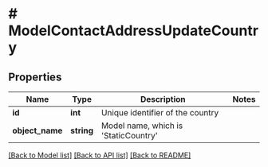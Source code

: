 # # ModelContactAddressUpdateCountry

## Properties

Name | Type | Description | Notes
------------ | ------------- | ------------- | -------------
**id** | **int** | Unique identifier of the country |
**object_name** | **string** | Model name, which is &#39;StaticCountry&#39; |

[[Back to Model list]](../../README.md#models) [[Back to API list]](../../README.md#endpoints) [[Back to README]](../../README.md)
